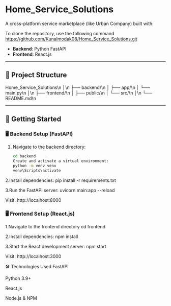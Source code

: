# Home_Service_Solutions
A cross-platform service marketplace (like Urban Company) built with:

To clone the repository, use the following command
https://github.com/Kunalmodak08/Home_Service_Solutions.git


- **Backend**: Python FastAPI  
- **Frontend**: React.js  

---

## 📁 Project Structure
Home_Service_Solutions\n
│\n
├── backend/\n
│ ├── app/\n
│ └── main.py\n
│\n
├── frontend/\n
│ ├── public/\n
│ └── src/\n
│\n
└── README.md\n


---

## 🚀 Getting Started

### 🖥️ Backend Setup (FastAPI)

1. Navigate to the backend directory:

   ```bash
   cd backend
   Create and activate a virtual environment:
   python -m venv venv
   venv\Scripts\activate

2.Install dependencies:
  pip install -r requirements.txt

3.Run the FastAPI server:
  uvicorn main:app --reload
  
Visit: http://localhost:8000

### 🖥️  Frontend Setup (React.js)
1.Navigate to the frontend directory
  cd frontend

2.Install dependencies:
  npm install

3.Start the React development server:
  npm start
 
 Visit: http://localhost:3000


🛠️ Technologies Used
FastAPI

Python 3.9+

React.js

Node.js & NPM
